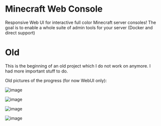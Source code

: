 # Minecraft Web Console

Responsive Web UI for interactive full color Minecraft server consoles!
The goal is to enable a whole suite of admin tools for your server (Docker and direct support)
 
# Old
This is the beginning of an old project which I do not work on anymore. I had more important stuff to do.

Old pictures of the progress (for now WebUI only):

![image](https://github.com/SinanAkkoyun/mc-web-console/assets/43215895/19b9f1eb-4bd1-47d8-b4e2-03c1fd5cc3dc)

![image](https://github.com/SinanAkkoyun/mc-web-console/assets/43215895/cb6866ac-66d9-4754-9993-7528ea17d6d9)

![image](https://github.com/SinanAkkoyun/mc-web-console/assets/43215895/f0ea2133-df9d-44e8-96eb-9793aefd7a28)

![image](https://github.com/SinanAkkoyun/mc-web-console/assets/43215895/f3a438a5-fbcc-4893-a73c-1e2cfb182101)
